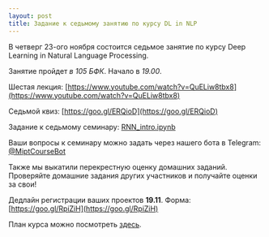 ```yaml
---
layout: post
title: Задание к седьмому занятию по курсу DL in NLP
---
```


В четверг 23-ого ноября состоится седьмое занятие по курсу Deep Learning in Natural Language Processing.

Занятие пройдет _в 105 БФК_. Начало в _19.00_.

Шестая лекция: [https://www.youtube.com/watch?v=QuELiw8tbx8](https://www.youtube.com/watch?v=QuELiw8tbx8) 

Седьмой квиз: [https://goo.gl/ERQioD](https://goo.gl/ERQioD)

Задание к седьмому семинару: [RNN_intro.ipynb](https://github.com/deepmipt/deep-nlp-seminars/blob/master/seminar_06/RNN_intro.ipynb)

Ваши вопросы к семинару можно задать через нашего бота в Telegram: [@MiptCourseBot](https://t.me/MiptCourseBot)

Также мы выкатили перекрестную оценку домашних заданий. Проверяйте домашние задания других участников и получайте оценки за свои!

Дедлайн регистрации ваших проектов __19.11__. Форма: [https://goo.gl/RpiZiH](https://goo.gl/RpiZiH)

План курса можно посмотреть [здесь](../NLP/).